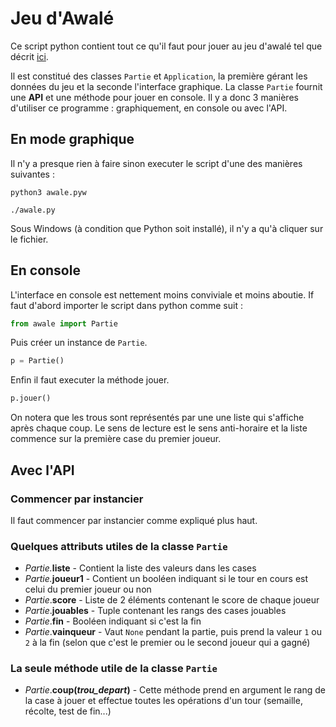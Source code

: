 # Jeu d'Awalé
Ce script python contient tout ce qu'il faut pour jouer au jeu d'awalé tel que décrit [ici](https://fr.wikipedia.org/wiki/Awalé).

Il est constitué des classes `Partie` et `Application`, la première gérant les données du jeu et la seconde l'interface  graphique. La classe `Partie` fournit une **API** et une méthode pour jouer en console. Il y a donc 3 manières d'utiliser ce programme : graphiquement, en console ou avec l'API.

## En mode graphique

Il n'y a presque rien à faire sinon executer le script d'une des manières suivantes :

```shell
python3 awale.pyw
```

```````
./awale.py
```````

Sous Windows (à condition que Python soit installé), il n'y a qu'à cliquer sur le fichier.

## En console

L'interface en console est nettement moins conviviale et moins aboutie. If faut d'abord importer le script dans python comme suit :

``````python
from awale import Partie
``````

Puis créer un instance  de `Partie`.

``````python
p = Partie()
``````

Enfin il faut executer la méthode jouer.

``````python
p.jouer()
``````

On notera que les trous sont représentés par une une liste qui s'affiche après chaque coup. Le sens de lecture est le sens anti-horaire et la liste commence sur la première case du premier joueur.

## Avec l'API

### Commencer par instancier

Il faut commencer par instancier comme expliqué plus haut.

### Quelques attributs utiles de la classe `Partie`

* _Partie._**liste** - Contient la liste des valeurs dans les cases
* _Partie._**joueur1** - Contient un booléen indiquant si le tour en cours est celui du premier joueur ou non
* _Partie_.**score** - Liste de 2 éléments contenant le score de chaque joueur
* _Partie_.**jouables** - Tuple contenant les rangs des cases jouables
* _Partie_.**fin** - Booléen indiquant si c'est la fin
* _Partie_.**vainqueur** - Vaut `None` pendant la partie, puis prend la valeur `1` ou `2` à la fin (selon que c'est le premier ou le second joueur qui a gagné)

### La seule méthode utile de la classe `Partie`

* _Partie_.**coup(_trou_depart_)** - Cette méthode prend en argument le rang de la case à jouer et effectue toutes les opérations d'un tour (semaille, récolte, test de fin...)